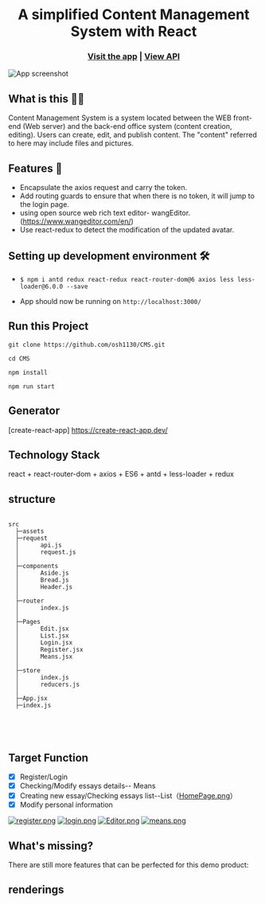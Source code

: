 <h1 align="center">A simplified Content Management System with React</h1>


<h3 align="center">
  <a href="https://jira.ivorreic.com/">Visit the app</a> |
  <a href="https://github.com/osh1130/CMS/blob/master/CMS-API.md">View API</a>
</h3>


![App screenshot](https://i.postimg.cc/sgWRckKC/HomePage.png)

## What is this 🤷‍♀️

Content Management System is a system located between the WEB front-end (Web server) and the back-end office system (content creation, editing). Users can create, edit, and publish content. The "content" referred to here may include files and pictures.

## Features 🚥

- Encapsulate the axios request and carry the token.
- Add routing guards to ensure that when there is no token, it will jump to the login page.
- using open source web rich text editor- wangEditor. (https://www.wangeditor.com/en/)
- Use react-redux to detect the modification of the updated avatar.

## Setting up development environment 🛠

- `$ npm i antd redux react-redux react-router-dom@6 axios less less-loader@6.0.0 --save`

- App should now be running on `http://localhost:3000/`


## Run this Project
```
git clone https://github.com/osh1130/CMS.git 

cd CMS

npm install

npm run start 

```



## Generator

[create-react-app] https://create-react-app.dev/


## Technology Stack

react + react-router-dom + axios + ES6 + antd + less-loader + redux


## structure

```

src  
  ├─assets     
  ├─request
  │      api.js
  │      request.js
  │
  ├─components
  │      Aside.js
  │      Bread.js
  │      Header.js
  │      
  ├─router
  │      index.js
  │      
  ├─Pages
  │      Edit.jsx
  │      List.jsx
  │      Login.jsx
  │      Register.jsx
  │      Means.jsx
  │
  ├─store
  │      index.js
  │      reducers.js
  │
  ├─App.jsx
  ├─index.js



            
```

## Target Function

- [x] Register/Login 
- [x] Checking/Modify essays details-- Means
- [x] Creating new essay/Checking essays list--List（[HomePage.png](https://postimg.cc/k27ZMhkT)）
- [x] Modify personal information

[![register.png](https://i.postimg.cc/mDbVP9h6/register.png)](https://postimg.cc/GB5vNHFk)
[![login.png](https://i.postimg.cc/QCwS6xJQ/login.png)](https://postimg.cc/Lgkz5S75)
[![Editor.png](https://i.postimg.cc/sxDtFXWb/Editor.png)](https://postimg.cc/TLFkgTCc)
[![means.png](https://i.postimg.cc/Kzmn8y4P/means.png)](https://postimg.cc/bGFGmWxr)


## What's missing?

There are still more features that can be perfected for this demo product:


## renderings
